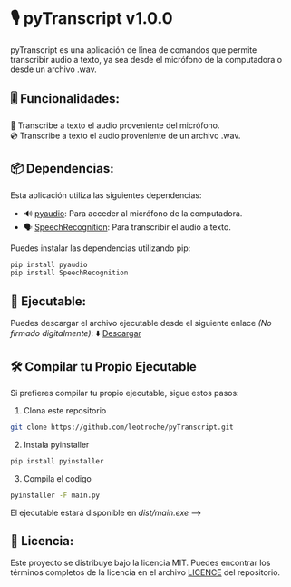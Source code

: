 # 🎙️ pyTranscript v1.0.0

pyTranscript es una aplicación de línea de comandos que permite transcribir audio a texto, ya sea desde el micrófono de la computadora o desde un archivo .wav.

## 🎚️ Funcionalidades:

🎤 Transcribe a texto el audio proveniente del micrófono.  
💿 Transcribe a texto el audio proveniente de un archivo .wav.

## 📦 Dependencias:

Esta aplicación utiliza las siguientes dependencias:

- 🔊 [pyaudio](https://pypi.org/project/pyaudio/): Para acceder al micrófono de la computadora.
- 🗣️ [SpeechRecognition](https://pypi.org/project/SpeechRecognition/): Para transcribir el audio a texto.

Puedes instalar las dependencias utilizando pip:

```bash
pip install pyaudio
pip install SpeechRecognition
```

## 🚀 Ejecutable:

Puedes descargar el archivo ejecutable desde el siguiente enlace _(No firmado digitalmente)_: ⬇️ [Descargar](release/pyTranscript_1.0.0.exe)

## 🛠️ Compilar tu Propio Ejecutable

Si prefieres compilar tu propio ejecutable, sigue estos pasos:

1. Clona este repositorio

```bash
git clone https://github.com/leotroche/pyTranscript.git
```

2. Instala pyinstaller

```bash
pip install pyinstaller
```

3. Compila el codigo

```bash
pyinstaller -F main.py
```

El ejecutable estará disponible en _dist/main.exe_ -->

## 📝 Licencia:

Este proyecto se distribuye bajo la licencia MIT. Puedes encontrar los términos completos de la licencia en el archivo [LICENCE](LICENCE.md) del repositorio.
